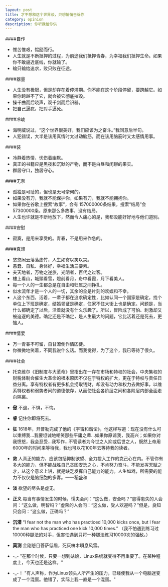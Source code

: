 ```yaml
---
layout: post
title: 才不想和这个世界谈，只想悄悄告诉你
category: opinion
description: 你听我给你供
---
```


####自作
* 惟苦惟艰，惕励而行。
* 人生就是不断抵押的过程，为前途我们抵押青春，为幸福我们抵押生命。如果你不敢逼近底线，你就输了。
* 输只输给追求，败只败在征途。

####器量    
* 人生没有极限，但是却存在着停滞期。你不能在这个阶段停留，要跨越它。如果你跨越不了它，就会被它彻底摧毁。
* 操千曲而后晓声，观千剑而后识器。
* 把自己逼疯，把对手逼死。

####冷峻
* 海明威说过，“这个世界很美好，我们应该为之奋斗。”我同意后半句。
* 人犯错误，大半是该用真情时太过动脑筋，而在该用脑筋时又太感情用事。

####装
* 冷静着热情，忧伤着幽默。
* 真正的书籍应是黑夜和沉默的产物，而不是白昼和闲聊的果实。
* 群居守口，独居守心。

####无奈
* 孤独是可耻的，但也是无可奈何的。
* 如果没有刀，我就不能保护你，如果有刀，我就不能拥抱你。
* 如果你在谷歌上搜索“故事”，会有 157000000条结果，搜索“结局”会57300000条。原来那么多故事，没有结局。
* 人生也许就是不断地放下，然而令人痛心的是，我都没能好好地与他们道别。

####安慰
* 寂寞，是用来享受的。青春，不是用来作急的。

####真谛
* 悠悠闲云落落虚竹，人生如寄以笑以哭。
* 愚蠢、自私、身体好，幸福生活三要素。
* 夫天地者，万物之逆旅，光阴者，百代之过客。
* 樓上看山，城頭看雪，燈前看月，舟中看霞，月下看美人。
* 每一个人的一生都总是在自由和归属之间挣扎。
* 似水流年才是一个人的一切，其余的全是片刻的欢娱和不幸。
* 人这个东西，活着，一辈子都在追求确定性，比如认同一个国家是确定，找个单位上下班是确定，结婚领证是确定，住家不住大街上也是确定。问题是，当什么都确定了以后，活着就没有什么乐趣了。所以，冒险成了可怕、刺激却又被追逐的美德。确定还是不确定，是人生最大的问题，它比活着还是死去，更恼人。

####情爱 
* 万一青春不可留，自甘潦倒作情囚徒。
* 你微微地笑着，不同我说什么话。而我觉得，为了这个，我已等待了很久。

####社会
* 托克维尔《旧制度与大革命》里指出在一存在市场和特权的社会，中央集权的财税体制会催生大革命的根本原因不仅在于特权的扩大，更在于特权与责任日益分离。享有特权者有更多机会捞取钱财，却没有动力和权力去做好事，以维系特权者和弱势者间的道德依存，从而使社会各阶层之间和各阶层内部全面走向隔离。

* **傲** 不退，不惧，不悔。
* **睿** 记住你即将死去。
* **狂** 1618年，开普勒完成了他的《宇宙和谐论》，他这样写道：现在没有什么可以束缚我…我要坦诚地嘲笑那些平庸之辈…如果你原谅我，我高兴；如果你对我愤怒，我会忍受…我写作…不管读者为今世之人抑或后世之人，既然上帝用6000年的时间来等待我，我也可以花100年去等待我的读者。
* **敛** 人真正的能力，应该包括抑制欲望、全力投入工作的克己心在内。不管你有多大的能力，但不能战胜自己贪图安逸之心，不肯努力奋斗，不能发挥天赋之才，从这个意义上讲，就是缺乏发挥自己能力的能力。人生如戏，所需要的能力不仅仅是脑细胞的多寡。——稻盛和
* **淡** 欲望的尽头是虚无。

* **正义** 每当有事情发生的时候，懦夫会问：“这么做，安全吗？”患得患失的人会问：“这么做，明智吗？”虚荣的人会问：“这么做，受人欢迎吗？”但是，良知只会问：“这么做，正确吗？”

* **沉潜** “I fear not the man who has practiced 10,000 kicks once, but I fear the man who has practiced one kick 10,000 times.” （我不怕遇到练习过10000种腿法的对手，但害怕遇到只将一种腿法练习10000次的强敌。）

* **莫测** 金刚怒目菩萨低眉，死灰槁木瞬息风雷。

* -_-   "在那个时候，只要一想到姑娘，Linux系统就变得不再重要了。在某种程度上，今天也还是这样。"
* -_-！ "有人声称，作为Linux领头人所产生的压力，已经使我从一个电脑迷变成了一个混蛋。他错了，实际上我一直是一个混蛋。"